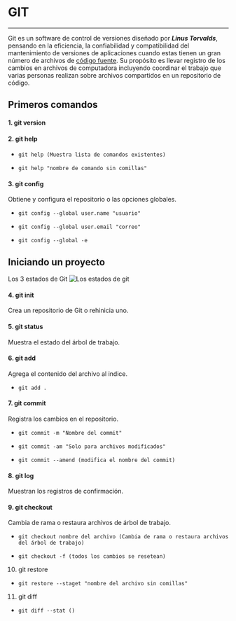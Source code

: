 # GIT
- - -
Git es un software de control de versiones diseñado por ___Linus Torvalds___, pensando en la eficiencia, la confiabilidad y compatibilidad del mantenimiento de versiones de aplicaciones cuando estas tienen un gran número de archivos de [código fuente](https://es.wikipedia.org/wiki/C%C3%B3digo_fuente). Su propósito es llevar registro de los cambios en archivos de computadora incluyendo coordinar el trabajo que varias personas realizan sobre archivos compartidos en un repositorio de código.
## Primeros comandos
#### 1. git version

#### 2. git help 
-     git help (Muestra lista de comandos existentes)
-     git help "nombre de comando sin comillas"
#### 3. git config 
Obtiene y configura el repositorio o las opciones globales.
-     git config --global user.name "usuario"
-     git config --global user.email "correo"
-     git config --global -e

## Iniciando un proyecto
Los 3 estados de Git
![Los estados de git](https://i.ibb.co/HhBsyqf/los-estados-de-git.png)
#### 4. git init
Crea un repositorio de Git o rehinicia uno.
#### 5. git status
Muestra el estado del árbol de trabajo.
#### 6. git add 
Agrega el contenido del archivo al indice.
-     git add .
#### 7. git commit
Registra los cambios en el repositorio. 
-     git commit -m "Nombre del commit"
-     git commit -am "Solo para archivos modificados"
-     git commit --amend (modifica el nombre del commit)
#### 8. git log
Muestran los registros de confirmación. 
#### 9. git checkout 
Cambia de rama o restaura archivos de árbol de trabajo.
-     git checkout nombre del archivo (Cambia de rama o restaura archivos del árbol de trabajo)
-     git checkout -f (todos los cambios se resetean)
10. git restore
-     git restore --staget "nombre del archivo sin comillas"
11. git diff
-     git diff --stat ()
